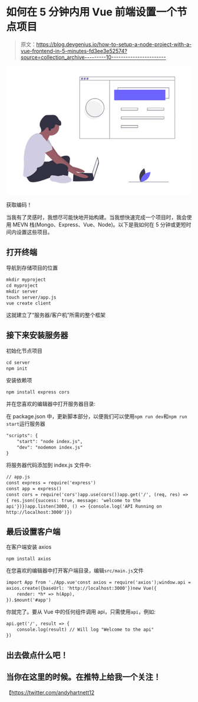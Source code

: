 # 如何在 5 分钟内用 Vue 前端设置一个节点项目

> 原文：<https://blog.devgenius.io/how-to-setup-a-node-project-with-a-vue-frontend-in-5-minutes-fd3ee3e52574?source=collection_archive---------10----------------------->

![](img/57f087dc77a88d362f035f10adae1393.png)

获取编码！

当我有了灵感时，我想尽可能快地开始构建。当我想快速完成一个项目时，我会使用 MEVN 栈(Mongo、Express、Vue、Node)。以下是我如何在 5 分钟或更短时间内设置这些项目。

## 打开终端

导航到存储项目的位置

```
mkdir myproject
cd myproject
mkdir server
touch server/app.js
vue create client
```

这就建立了“服务器/客户机”所需的整个框架

## 接下来安装服务器

初始化节点项目

```
cd server
npm init
```

安装依赖项

```
npm install express cors
```

并在您喜欢的编辑器中打开服务器目录:

在 package.json 中，更新脚本部分，以便我们可以使用`npm run dev`和`npm run start`运行服务器

```
"scripts": {
    "start": "node index.js",
    "dev": "nodemon index.js"
}
```

将服务器代码添加到 index.js 文件中:

```
// app.js
const express = require('express')
const app = express()
const cors = require('cors')app.use(cors())app.get('/', (req, res) => { res.json({success: true, message: 'welcome to the api'})})app.listen(3000, () => {console.log('API Running on http://localhost:3000')})
```

## 最后设置客户端

在客户端安装 axios

```
npm install axios
```

在您喜欢的编辑器中打开客户端目录，编辑`src/main.js`文件

```
import App from './App.vue'const axios = require('axios');window.api = axios.create({baseUrl: 'http://localhost:3000'})new Vue({
    render: *h* => h(App),
}).$mount('#app')
```

你就完了。要从 Vue 中的任何组件调用 api，只需使用`api`，例如:

```
api.get('/', result => {
    console.log(result) // Will log "Welcome to the api"
})
```

## 出去做点什么吧！

## 当你在这里的时候。在推特上给我一个关注！

【https://twitter.com/andyhartnett12 